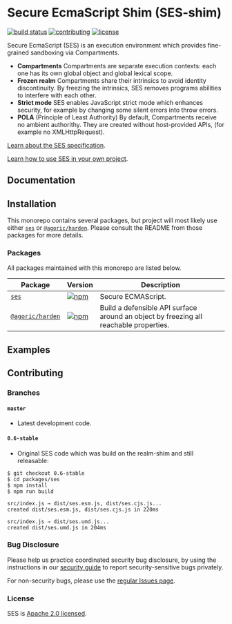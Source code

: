 # Secure EcmaScript Shim (SES-shim)
[![build status][ci-svg]][ci-url]
[![contributing][contributing-svg]][contributing-url]
[![license][license-image]][license-url]

Secure EcmaScript (SES) is an execution environment which provides fine-grained sandboxing via Compartments.

* **Compartments** Compartments are separate execution contexts: each one has its own global object and global lexical scope.
* **Frozen realm** Compartments share their intrinsics to avoid identity discontinuity. By freezing the intrinsics, SES removes programs abilities to interfere with each other.
* **Strict mode** SES enables JavaScript strict mode which enhances security, for example by changing some silent errors into throw errors.
* **POLA** (Principle of Least Authority) By default, Compartments receive no ambient authorithy. They are created without host-provided APIs, (for example no XMLHttpRequest).

[Learn about the SES specification](https://github.com/tc39/proposal-ses).

[Learn how to use SES in your own project](https://ses-secure-ecmascript.readthedocs.io/en/latest).

## Documentation

## Installation

This monorepo contains several packages, but project will most likely use either [`ses`][ses-repo] or [`@agoric/harden`][harden-repo]. Please consult the README from those packages for more details.

### Packages

All packages maintained with this monorepo are listed below.

| Package | Version |Description |
| - | - | - |
| [`ses`][ses-repo] | [![npm][ses-npm-svg]][ses-npm] | Secure ECMAScript. |
| [`@agoric/harden`][harden-repo] | [![npm][harden-npm-svg]][harden-npm] | Build a defensible API surface around an object by freezing all reachable properties. |

## Examples

## Contributing

### Branches

#### `master`

- Latest development code.

#### `0.6-stable`

- Original SES code which was build on the realm-shim and still releasable:

```
$ git checkout 0.6-stable
$ cd packages/ses
$ npm install
$ npm run build

src/index.js → dist/ses.esm.js, dist/ses.cjs.js...
created dist/ses.esm.js, dist/ses.cjs.js in 220ms

src/index.js → dist/ses.umd.js...
created dist/ses.umd.js in 204ms
```

### Bug Disclosure

Please help us practice coordinated security bug disclosure, by using the instructions in our [security guide](./SECURITY.md) to report security-sensitive bugs privately.

For non-security bugs, please use the [regular Issues
page](https://github.com/Agoric/SES-shim/issues).

### License

SES is [Apache 2.0 licensed][license-url].

[ci-svg]: https://github.com/Agoric/SES-shim/workflows/CI/badge.svg?branch=master
[ci-url]: https://github.com/Agoric/SES-shim/actions?query=workflow%3ACI
[contributing-svg]: https://img.shields.io/badge/PRs-welcome-brightgreen.svg
[contributing-url]: ./CONTRIBUTING.md
[license-image]: https://img.shields.io/badge/License-Apache%202.0-blue.svg
[license-url]: ./LICENSE

[harden-repo]: ./packages/harden
[ses-repo]: ./packages/ses

[harden-npm-svg]: https://img.shields.io/npm/v/@agoric/harden.svg
[ses-npm-svg]: https://img.shields.io/npm/v/ses.svg

[harden-npm]: https://www.npmjs.com/package/@agoric/harden
[ses-npm]: https://www.npmjs.com/package/ses
